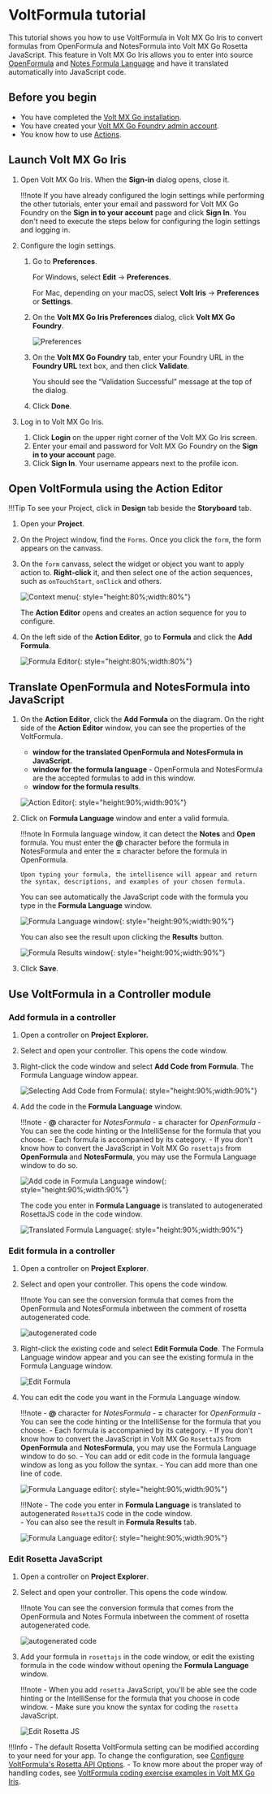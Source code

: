 # VoltFormula tutorial

This tutorial shows you how to use VoltFormula in Volt MX Go Iris to convert formulas from OpenFormula and NotesFormula into Volt MX Go Rosetta JavaScript. This feature in Volt MX Go Iris allows you to enter into source [OpenFormula](https://docs.oasis-open.org/office/OpenDocument/v1.3/OpenDocument-v1.3-part4-formula.html) and [Notes Formula Language](https://help.hcltechsw.com/dom_designer/10.0.1/basic/H_NOTES_FORMULA_LANGUAGE.html) and have it translated automatically into JavaScript code.

## Before you begin

- You have completed the [Volt MX Go installation](installation.md).
- You have created your [Volt MX Go Foundry admin account](../howto/foundryadminaccount.md).
- You know how to use [Actions](https://opensource.hcltechsw.com/volt-mx-docs/95/docs/documentation/Iris/iris_user_guide/Content/working_with_Action_Editor.html#search-for-an-action-in-action-editor).

## Launch Volt MX Go Iris

1. Open Volt MX Go Iris. When the **Sign-in** dialog opens, close it.

    !!!note
        If you have already configured the login settings while performing the other tutorials, enter your email and password for Volt MX Go Foundry on the **Sign in to your account** page and click **Sign In**. You don't need to execute the steps below for configuring the login settings and logging in. 

2. Configure the login settings.

    1. Go to **Preferences**.
        
        For Windows, select **Edit** &rarr; **Preferences**. 
        
        For Mac, depending on your macOS, select **Volt Iris** &rarr; **Preferences** or **Settings**.

    2. On the **Volt MX Go Iris Preferences** dialog, click **Volt MX Go Foundry**.

        ![Preferences](../assets/images/dipreference.png)

    3. On the **Volt MX Go Foundry** tab, enter your Foundry URL in the **Foundry URL** text box, and then click **Validate**.
        
        You should see the “Validation Successful” message at the top of the dialog.
    
    4. Click **Done**.

3. Log in to Volt MX Go Iris.
    1. Click **Login** on the upper right corner of the Volt MX Go Iris screen.
    2. Enter your email and password for Volt MX Go Foundry on the **Sign in to your account** page.
    3. Click **Sign In**. Your username appears next to the profile icon.

## Open VoltFormula using the Action Editor

!!!Tip
    To see your Project, click in **Design** tab beside the **Storyboard** tab.

1. Open your **Project**.
2. On the Project window, find the `Forms`. Once you click the `form`, the form appears on the canvass.  
3. On the `form` canvass, select the widget or object you want to apply action to. **Right-click** it, and then select one of the action sequences, such as `onTouchStart`, `onClick` and others. 

    ![Context menu](../assets/images/vfaction.png){: style="height:80%;width:80%"}

    The **Action Editor** opens and creates an action sequence for you to configure.

4. On the left side of the **Action Editor**, go to **Formula** and click the **Add Formula**.
    
    ![Formula Editor](../assets/images/vfactioneditor.png){: style="height:80%;width:80%"}

## Translate OpenFormula and NotesFormula into JavaScript

1. On the **Action Editor**, click the **Add Formula** on the diagram. On the right side of the **Action Editor** window, you can see the properties of the VoltFormula.
    - **window for the translated OpenFormula and NotesFormula in JavaScript.**
    - **window for the formula language** - OpenFormula and NotesFormula are the accepted formulas to add in this window.
    - **window for the formula results**.
    
    ![Action Editor](../assets/images/vfactioneditor.png){: style="height:90%;width:90%"}

2. Click on **Formula Language** window and enter a valid formula.

    !!!note
        In Formula language  window, it can detect the **Notes** and **Open** formula. You must enter the **@** character before the formula in NotesFormula and enter the **=** character before the formula in OpenFormula.

       Upon typing your formula, the intellisence will appear and return the syntax, descriptions, and examples of your chosen formula.
    
    You can see automatically the JavaScript code with the formula you type in the **Formula Language** window.

    ![Formula Language window](../assets/images/vfactionformula.png){: style="height:90%;width:90%"}

    You can also see the result upon clicking the **Results** button.

    ![Formula Results window](../assets/images/vfjavaresults.png){: style="height:90%;width:90%"}

4. Click **Save**.
 
## Use VoltFormula in a Controller module

### Add formula in a controller

1. Open a controller on **Project Explorer.**
2. Select and open your controller. This opens the code window.
3. Right-click the code window and select **Add Code from Formula**. The Formula Language window appear.

    ![Selecting Add Code from Formula](../assets/images/vfaddcode.png){: style="height:90%;width:90%"}
 
4. Add the code in the **Formula Language** window.

	!!!note
        - **@** character for *NotesFormula*
	    - **=** character  for *OpenFormula*
	    - You can see the code hinting or the IntelliSense for the formula that you choose.
        - Each formula is accompanied by its category.
	    - If you don't know how to convert the JavaScript in Volt MX Go `rosettajs` from **OpenFormula** and **NotesFormula**, you may use the Formula Language window to do so.
      
    ![Add code in Formula Language window](../assets/images/vfsyntax.png){: style="height:90%;width:90%"}
  
    The code you enter in **Formula Language** is translated to autogenerated RosettaJS code in the code window.   
    
    ![Translated Formula Language](../assets/images/vfrosoutput.png){: style="height:90%;width:90%"}  

### Edit formula in a controller

1. Open a controller on **Project Explorer**.
2. Select and open your controller. This opens the code window.

    !!!note
        You can see the conversion formula that comes from the OpenFormula and NotesFormula inbetween the comment  of rosetta autogenerated code.
        
    ![autogenerated code](../assets/images/vfeditform.png)

3. Right-click the existing code and select **Edit Formula Code**. The Formula Language window appear and you can see the existing formula in the Formula Language window.

    ![Edit Formula](../assets/images/vfclickedit.png)

4. You can edit the code you want in the Formula Language window.

    !!!note
        - **@** character for *NotesFormula*
        - **=** character  for *OpenFormula*
        - You can see the code hinting or the IntelliSense for the formula that you choose.
        - Each formula is accompanied by its category.
        - If you don't know how to convert the JavaScript in Volt MX Go `RosettaJS` from **OpenFormula** and **NotesFormula**, you may use the Formula Language window to do so.
        - You can add or edit code in the formula language window as long as you follow the syntax.
        - You can add more than one line of code. 
    
    ![Formula Language editor](../assets/images/vfsyntax1.png){: style="height:90%;width:90%"}
    
    !!!Note
        - The code you enter in **Formula Language** is translated to autogenerated `RosettaJS` code in the code window.  
        - You can also see the result in **Formula Results** tab.

    
    ![Formula Language editor](../assets/images/vfresedit.png){: style="height:90%;width:90%"}
      

### Edit Rosetta JavaScript

1. Open a controller on **Project Explorer**.
2. Select and open your controller. This opens the code window.

    !!!note
        You can see the conversion formula that comes from the OpenFormula and Notes Formula inbetween the comment of rosetta autogenerated code.
        
    ![autogenerated code](../assets/images/vfeditform.png)

3. Add your formula in `rosettajs` in the code window, or edit the existing formula in the code window without opening the **Formula Language** window.

    !!!note
        - When you add `rosetta` JavaScript,  you'll be able see the code hinting or the IntelliSense for the formula that you choose in code window.
        - Make sure you know the syntax for coding the `rosetta` JavaScript.
        
    ![Edit Rosetta JS](../assets/images/vfjavaedit.png)
     
!!!Info
    - The default Rosetta VoltFormula setting can be modified according to your need for your app. To change the configuration, see [Configure VoltFormula's Rosetta API Options](../howto/configrosetta.md).
    - To know more about the proper way of handling codes, see [VoltFormula coding exercise examples in Volt MX Go Iris](../topicguides/vfcodingguides.md).

